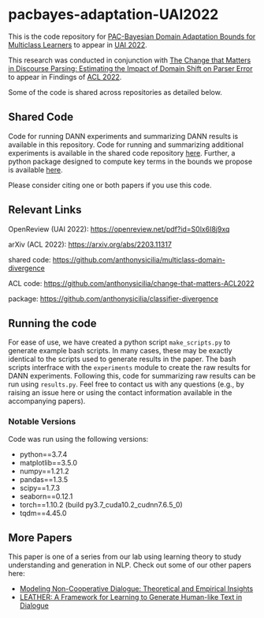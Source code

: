 # pacbayes-adaptation-UAI2022

This is the code repository for [PAC-Bayesian Domain Adaptation Bounds for Multiclass Learners](https://openreview.net/pdf?id=S0lx6I8j9xq) to appear in [UAI 2022](https://www.auai.org/uai2022/).

This research was conducted in conjunction with [The Change that Matters in Discourse Parsing: Estimating the Impact of Domain Shift on Parser Error](https://arxiv.org/abs/2203.11317) to appear in Findings of [ACL 2022](https://www.2022.aclweb.org). 

Some of the code is shared across repositories as detailed below.

## Shared Code
Code for running DANN experiments and summarizing DANN results is available in this repository. Code for running and summarizing additional experiments is available in the shared code repository [here](https://github.com/anthonysicilia/multiclass-domain-divergence). Further, a python package designed to compute key terms in the bounds we propose is available [here](https://github.com/anthonysicilia/classifier-divergence).

Please consider citing one or both papers if you use this code.

## Relevant Links
OpenReview (UAI 2022): https://openreview.net/pdf?id=S0lx6I8j9xq

arXiv (ACL 2022): https://arxiv.org/abs/2203.11317

shared code: https://github.com/anthonysicilia/multiclass-domain-divergence

ACL code: https://github.com/anthonysicilia/change-that-matters-ACL2022

package: https://github.com/anthonysicilia/classifier-divergence

## Running the code
For ease of use, we have created a python script ```make_scripts.py``` to generate example bash scripts. In many cases, these may be exactly identical to the scripts used to generate results in the paper. The bash scripts interfrace with the ```experiments``` module to create the raw results for DANN experiments. Following this, code for summarizing raw results can be run using ```results.py```. Feel free to contact us with any questions (e.g., by raising an issue here or using the contact information available in the accompanying papers).

### Notable Versions
Code was run using the following versions:
 - python==3.7.4
 - matplotlib==3.5.0
 - numpy==1.21.2
 - pandas==1.3.5
 - scipy==1.7.3
 - seaborn==0.12.1
 - torch==1.10.2 (build py3.7_cuda10.2_cudnn7.6.5_0)
 - tqdm==4.45.0
 
  ## More Papers
 This paper is one of a series from our lab using learning theory to study understanding and generation in NLP. Check out some of our other papers here:
  - [Modeling Non-Cooperative Dialogue: Theoretical and Empirical Insights](https://direct.mit.edu/tacl/article/doi/10.1162/tacl_a_00507/113020/Modeling-Non-Cooperative-Dialogue-Theoretical-and)
  - [LEATHER: A Framework for Learning to Generate Human-like Text in Dialogue](https://arxiv.org/abs/2210.07777)
